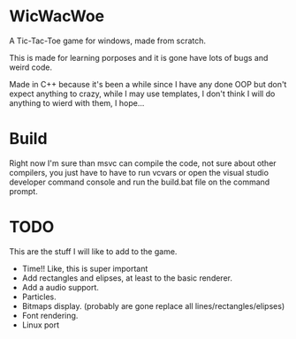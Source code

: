 # WicWacWoe

A Tic-Tac-Toe game for windows, made from scratch.

This is made for learning porposes and it is gone have lots of bugs and weird code.

Made in C++ because it's been a while since I have any done OOP but
don't expect anything to crazy, while I may use templates, I don't
think I will do anything to wierd with them, I hope...

# Build
Right now I'm sure than msvc can compile the code, not sure about
other compilers, you just have to have to run vcvars or open the
visual studio developer command console and run the build.bat file on
the command prompt.

# TODO
This are the stuff I will like to add to the game.

 - Time!!  Like, this is super important
 - Add rectangles and elipses, at least to the basic renderer.
 - Add a audio support.
 - Particles.
 - Bitmaps display. (probably are gone replace all lines/rectangles/elipses)
 - Font rendering.
 - Linux port
